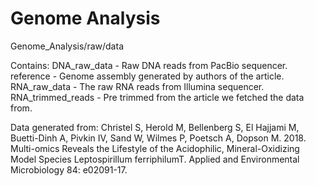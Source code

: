 # Genome Analysis
Genome_Analysis/raw/data

Contains:
DNA_raw_data - Raw DNA reads from PacBio sequencer. 
reference - Genome assembly generated by authors of the article. 
RNA_raw_data - The raw RNA reads from Illumina sequencer. 
RNA_trimmed_reads - Pre trimmed from the article we fetched the data from. 

Data generated from:
Christel S, Herold M, Bellenberg S, El Hajjami M, Buetti-Dinh A, Pivkin IV, Sand W, Wilmes P, Poetsch A, Dopson M. 2018. Multi-omics Reveals the Lifestyle of the Acidophilic, Mineral-Oxidizing Model Species Leptospirillum ferriphilumT. Applied and Environmental Microbiology 84: e02091-17.

